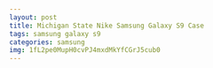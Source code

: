 ```yaml
---
layout: post
title: Michigan State Nike Samsung Galaxy S9 Case
tags: samsung galaxy s9
categories: samsung
img: 1fL2pe0MupH0cvPJ4mxdMkYfCGrJ5cub0
---
```

